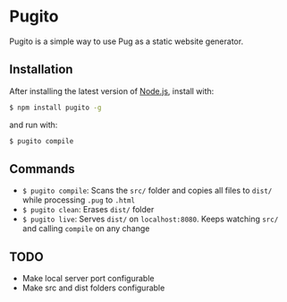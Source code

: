 # Pugito

Pugito is a simple way to use Pug as a static website generator.
 
## Installation

After installing the latest version of [Node.js](http://nodejs.org/), install with:

```bash
$ npm install pugito -g
```

and run with:

```bash
$ pugito compile
```

## Commands
 - `$ pugito compile`: Scans the `src/` folder and copies all files to `dist/` while processing `.pug` to `.html`
 - `$ pugito clean`: Erases `dist/` folder
 - `$ pugito live`: Serves `dist/` on `localhost:8080`. Keeps watching `src/` and calling `compile` on any change

## TODO
 - Make local server port configurable
 - Make src and dist folders configurable
